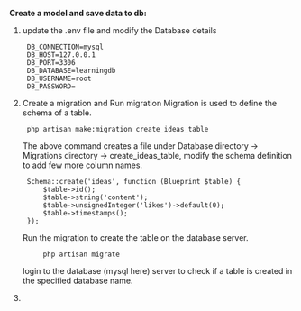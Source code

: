 **Create a model and save data to db:**
1. update the .env file and modify the Database details
           
        DB_CONNECTION=mysql
        DB_HOST=127.0.0.1
        DB_PORT=3306
        DB_DATABASE=learningdb
        DB_USERNAME=root
        DB_PASSWORD=
2. Create a migration and Run migration
    Migration is used to define the schema of a table.
   
        php artisan make:migration create_ideas_table
    The above command creates a file under Database directory -> Migrations directory -> create_ideas_table, modify the schema definition to add few more column names.
   
        Schema::create('ideas', function (Blueprint $table) {
            $table->id();
            $table->string('content');
            $table->unsignedInteger('likes')->default(0);
            $table->timestamps();
        });
    Run the migration to create the table on the database server.
   
            php artisan migrate
    login to the database (mysql here) server to check if a table is created in the specified database name.
   
3. 
   
    
